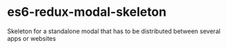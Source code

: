 # es6-redux-modal-skeleton
Skeleton for a standalone modal that has to be distributed between several apps or websites
